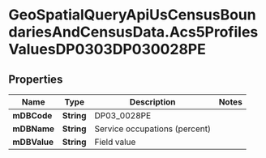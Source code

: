 # GeoSpatialQueryApiUsCensusBoundariesAndCensusData.Acs5ProfilesValuesDP0303DP030028PE

## Properties

Name | Type | Description | Notes
------------ | ------------- | ------------- | -------------
**mDBCode** | **String** | DP03_0028PE | 
**mDBName** | **String** | Service occupations (percent) | 
**mDBValue** | **String** | Field value | 


